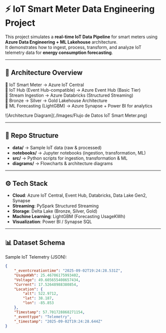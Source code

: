 # ⚡ IoT Smart Meter Data Engineering Project

This project simulates a **real-time IoT Data Pipeline** for smart meters using **Azure Data Engineering + ML Lakehouse** architecture.  
It demonstrates how to ingest, process, transform, and analyze IoT telemetry data for **energy consumption forecasting**.

---

## 🚀 Architecture Overview

🔹 IoT Smart Meter → Azure IoT Central  
🔹 IoT Hub (Event Hub-compatible) → Azure Event Hub (Basic Tier)  
🔹 Stream Ingestion → Azure Databricks (Structured Streaming)  
🔹 Bronze → Silver → Gold Lakehouse Architecture  
🔹 ML Forecasting (LightGBM) → Azure Synapse + Power BI for analytics  

![Architecture Diagram](./Images/Flujo de Datos IoT Smart Meter.png)

---

## 📂 Repo Structure

- **data/** → Sample IoT data (raw & processed)  
- **notebooks/** → Jupyter notebooks (ingestion, transformation, ML)  
- **src/** → Python scripts for ingestion, transformation & ML  
- **diagrams/** → Flowcharts & architecture diagrams  

---

## ⚙️ Tech Stack

- **Cloud**: Azure IoT Central, Event Hub, Databricks, Data Lake Gen2, Synapse  
- **Streaming**: PySpark Structured Streaming  
- **Storage**: Delta Lake (Bronze, Silver, Gold)  
- **Machine Learning**: LightGBM (Forecasting UsageKWh)  
- **Visualization**: Power BI / Synapse SQL  

---

## 📊 Dataset Schema

Sample IoT Telemetry (JSON):

```json
{
    "_eventcreationtime": "2025-09-02T19:24:28.531Z",
    "UsageKWh": 25.46706175993402,
    "Voltage": 49.605655408657434,
    "Current": 17.52648988380854,
    "Location": {
        "alt": 522.9712,
        "lat": 38.187,
        "lon": -85.853
    },
    "Timestamp": 57.701728868271154,
    "_eventtype": "Telemetry",
    "_timestamp": "2025-09-02T19:24:28.644Z"
}
